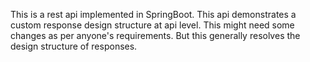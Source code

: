 This is a rest api implemented in SpringBoot. This api demonstrates a custom response design structure at api level.
This might need some changes as per anyone's requirements. But this generally resolves the design structure of responses.